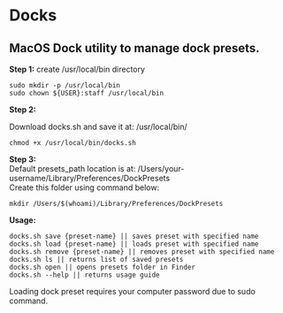 # Docks
## MacOS Dock utility to manage dock presets.

**Step 1:** create /usr/local/bin directory
```
sudo mkdir -p /usr/local/bin
sudo chown ${USER}:staff /usr/local/bin
```
**Step 2:** 

Download docks.sh and save it at: /usr/local/bin/
```
chmod +x /usr/local/bin/docks.sh
```

**Step 3:**\
Default presets_path location is at: /Users/your-username/Library/Preferences/DockPresets\
Create this folder using command below:
```
mkdir /Users/$(whoami)/Library/Preferences/DockPresets
```
**Usage:**
```
docks.sh save {preset-name} || saves preset with specified name
docks.sh load {preset-name} || loads preset with specified name 
docks.sh remove {preset-name} || removes preset with specified name
docks.sh ls || returns list of saved presets
docks.sh open || opens presets folder in Finder
docks.sh --help || returns usage guide
```
Loading dock preset requires your computer password due to sudo command.
